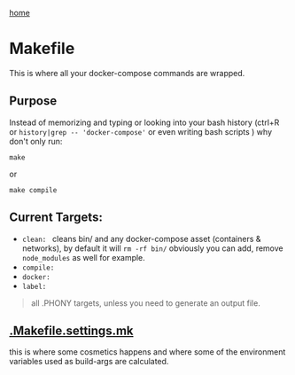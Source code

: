 [home](../README.md)

# Makefile 
This is where all your docker-compose commands are wrapped.

## Purpose
Instead of memorizing and typing or looking into your bash history (ctrl+R or `history|grep -- 'docker-compose'` or even writing bash scripts ) why don't only run:

`make ` 

or 

`make compile` 



## Current Targets:

- `clean: ` cleans bin/ and any docker-compose asset (containers & networks), by default it will `rm -rf bin/` obviously you can add, remove `node_modules` as well for example.
- `compile: `  
- `docker: ` 
- `label: `


> all .PHONY targets, unless you need to generate an output file.



## [.Makefile.settings.mk](./makefile.settings.md)

this is where some cosmetics happens and where some of the environment variables used as build-args are calculated.

